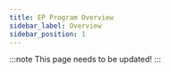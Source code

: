 ```yaml
---
title: EP Program Overview
sidebar_label: Overview
sidebar_position: 1
---
```


:::note
This page needs to be updated! 
:::
